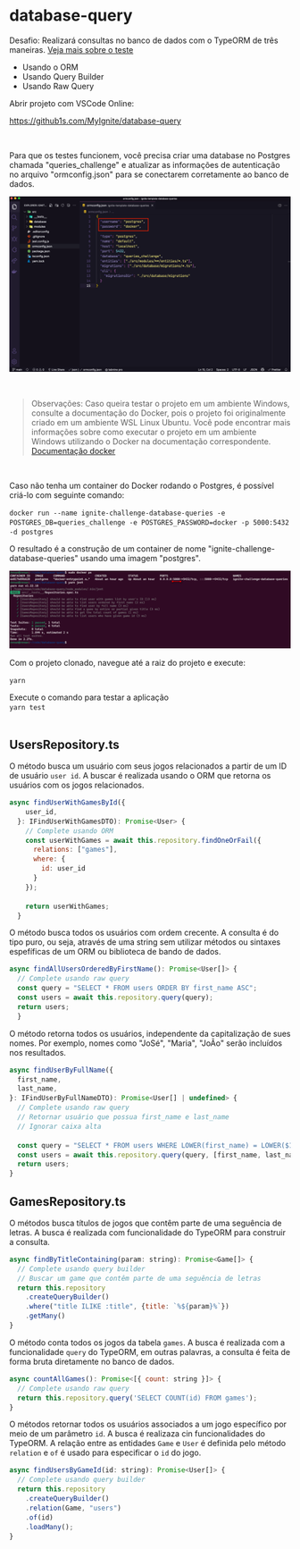 # database-query
Desafio: Realizará consultas no banco de dados com o TypeORM de três maneiras.
[Veja mais sobre o teste](https://renanmms.notion.site/Desafio-01-Database-Queries-46f62b51020742ddbbb18945e6f7a6c4)

- Usando o ORM
- Usando Query Builder
- Usando Raw Query

Abrir projeto com VSCode Online:

https://github1s.com/MyIgnite/database-query

<br/>

Para que os testes funcionem, você precisa criar uma database no Postgres chamada "queries_challenge" e atualizar as informações de autenticação no arquivo "ormconfig.json" para se conectarem corretamente ao banco de dados.

![ormconfig.json](/image.png "ormconfig.json")

<br/>

> Observações: Caso queira testar o projeto em um ambiente Windows, consulte a documentação do Docker, pois o projeto foi originalmente criado em um ambiente WSL Linux Ubuntu. Você pode encontrar mais informações sobre como executar o projeto em um ambiente Windows utilizando o Docker na documentação correspondente. [Documentação docker](https://docs.docker.com/) 

<br/>

Caso não tenha um container do Docker rodando o Postgres, é possível criá-lo com seguinte comando:

`docker run --name ignite-challenge-database-queries -e POSTGRES_DB=queries_challenge -e POSTGRES_PASSWORD=docker -p 5000:5432 -d postgres`

O resultado é a construção de um container de nome "ignite-challenge-database-queries" usando uma imagem "postgres".

![ormconfig.json](/terminal.png "ormconfig.json")

Com o projeto clonado, navegue até a raiz do projeto e execute:</br>

`yarn` </br>

Execute o comando para testar a aplicação </br>
`yarn test` </br> </br>


## UsersRepository.ts

O método busca um usuário com seus jogos relacionados a partir de um ID de usuário `user id`. A buscar é realizada usando o ORM que retorna os usuários com os jogos relacionados. 

```js
async findUserWithGamesById({
    user_id,
  }: IFindUserWithGamesDTO): Promise<User> {
    // Complete usando ORM
    const userWithGames = await this.repository.findOneOrFail({
      relations: ["games"],
      where: {
        id: user_id
      }
    });

    return userWithGames;
  }
```

O método busca todos os usuários com ordem crecente.
A consulta é do tipo puro, ou seja, através de uma string sem utilizar métodos ou sintaxes espefíficas de um ORM ou biblioteca de bando de dados.

```js
async findAllUsersOrderedByFirstName(): Promise<User[]> {
  // Complete usando raw query
  const query = "SELECT * FROM users ORDER BY first_name ASC";
  const users = await this.repository.query(query);
  return users;
  }
```

O método retorna todos os usuários, independente da capitalização de sues nomes.
Por exemplo, nomes como "JoSé", "Maria", "JoÃo" serão incluídos nos resultados.

```js
async findUserByFullName({
  first_name,
  last_name,
}: IFindUserByFullNameDTO): Promise<User[] | undefined> {
  // Complete usando raw query
  // Retornar usuário que possua first_name e last_name
  // Ignorar caixa alta

  const query = "SELECT * FROM users WHERE LOWER(first_name) = LOWER($1) AND LOWER(last_name) = LOWER($2)";
  const users = await this.repository.query(query, [first_name, last_name])
  return users; 
}
```

## GamesRepository.ts

O métodos busca títulos de jogos que contêm parte de uma seguência de letras.
A busca é realizada com funcionalidade do TypeORM para construir a consulta.

```js
async findByTitleContaining(param: string): Promise<Game[]> {
  // Complete usando query builder
  // Buscar um game que contêm parte de uma seguência de letras
  return this.repository
    .createQueryBuilder()
    .where("title ILIKE :title", {title: `%${param}%`})
    .getMany()
}
```

O método conta todos os jogos da tabela `games`.
A busca é realizada com a funcionalidade `query` do TypeORM, em outras palavras, a consulta é feita de forma bruta diretamente no banco de dados.

```js
async countAllGames(): Promise<[{ count: string }]> {
  // Complete usando raw query
  return this.repository.query('SELECT COUNT(id) FROM games'); 
}
```

O métodos retornar todos os usuários associados a um jogo específico por meio de um parâmetro `id`.
A busca é realizaza cin funcionalidades do TypeORM. A relação entre as entidades `Game` e `User` é definida pelo método `relation` e `of` é usado para especificar o `id` do jogo.

```js
async findUsersByGameId(id: string): Promise<User[]> {
  // Complete usando query builder
  return this.repository
    .createQueryBuilder()
    .relation(Game, "users")
    .of(id)
    .loadMany();
}
```
